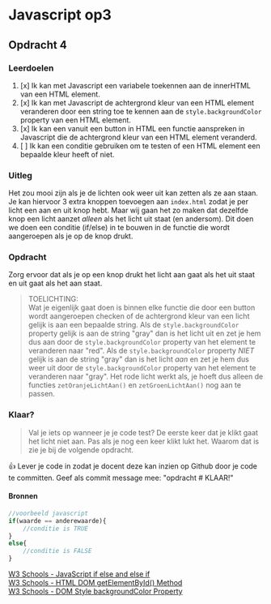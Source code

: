 # Javascript op3

## Opdracht 4

### Leerdoelen
1. [x] Ik kan met Javascript een variabele toekennen aan de innerHTML van een HTML element.  
2. [x] Ik kan met Javascript de achtergrond kleur van een HTML element veranderen door een string toe te kennen aan de `style.backgroundColor` property van een HTML element.  
3. [x] Ik kan een vanuit een button in HTML een functie aanspreken in Javascript die de achtergrond kleur van een HTML element veranderd.  
4. [ ] Ik kan een conditie gebruiken om te testen of een HTML element een bepaalde kleur heeft of niet.  

### Uitleg

Het zou mooi zijn als je de lichten ook weer uit kan zetten als ze aan staan. Je kan hiervoor 3 extra knoppen toevoegen aan `index.html` zodat je per licht een aan en uit knop hebt. Maar wij gaan het zo maken dat dezelfde knop een licht aanzet *alleen* als het licht uit staat (en andersom). Dit doen we doen een conditie (if/else) in te bouwen in de functie die wordt aangeroepen als je op de knop drukt. 

### Opdracht

Zorg ervoor dat als je op een knop drukt het licht aan gaat als het uit staat en uit gaat als het aan staat. 

> TOELICHTING:  
> Wat je eigenlijk gaat doen is binnen elke functie die door een button wordt aangeroepen checken of de achtergrond kleur van een licht gelijk is aan een bepaalde string. Als de `style.backgroundColor` property gelijk is aan de string "gray" dan is het licht uit en zet je hem dus aan door de `style.backgroundColor` property van het element te veranderen naar "red". Als de `style.backgroundColor` property *NIET* gelijk is aan de string "gray" dan is het licht *aan* en zet je hem dus weer uit door de `style.backgroundColor` property van het element te veranderen naar "gray".
> Het rode licht werkt als, je hoeft dus alleen de functies `zetOranjeLichtAan()` en `zetGroenLichtAan()` nog aan te passen.
 

### Klaar?
> Val je iets op wanneer je je code test? De eerste keer dat je klikt gaat het licht niet aan. Pas als je nog een keer klikt lukt het. Waarom dat is zie je bij de volgende opdracht. 

:+1: Lever je code in zodat je docent deze kan inzien op Github door je code te committen. Geef als commit message mee: "opdracht # KLAAR!" 

#### Bronnen

```javascript
//voorbeeld javascript
if(waarde == anderewaarde){
    //conditie is TRUE
}
else{
    //conditie is FALSE
}
```

[W3 Schools - JavaScript if else and else if](https://www.w3schools.com/js/js_if_else.asp)  
[W3 Schools - HTML DOM getElementById() Method](https://www.w3schools.com/jsref/met_document_getelementbyid.asp)  
[W3 Schools - DOM Style backgroundColor Property](https://www.w3schools.com/jsref/prop_style_backgroundcolor.asp)  

